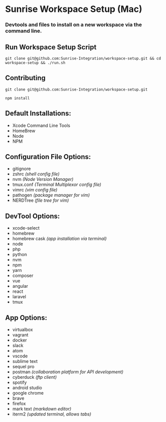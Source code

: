 # Sunrise Workspace Setup (Mac)

### Devtools and files to install on a new workspace via the command line.

## Run Workspace Setup Script
```
git clone git@github.com:Sunrise-Integration/workspace-setup.git && cd workspace-setup && ./run.sh
```

## Contributing
```
git clone git@github.com:Sunrise-Integration/workspace-setup.git

npm install
```
## Default Installations:
* Xcode Command Line Tools
* HomeBrew
* Node
* NPM

## Configuration File Options:
* gitignore
* zshrc *(shell config file)*
* nvm *(Node Version Manager)*
* tmux.conf *(Terminal Multiplexor config file)*
* vimrc *(vim config file)*
* pathogen *(package manager for vim)*
* NERDTree *(file tree for vim)*

## DevTool Options:
* xcode-select
* homebrew
* homebrew cask *(app installation via terminal)*
* node
* php
* python
* nvm
* npm
* yarn
* composer
* vue
* angular
* react
* laravel
* tmux

## App Options:
* virtualbox
* vagrant
* docker
* slack
* atom
* vscode
* sublime text
* sequel pro
* postman *(collaboration platform for API development)*
* cyberduck *(ftp client)*
* spotify
* android studio
* google chrome
* brave
* firefox
* mark text *(markdown editor)*
* iterm2 *(updated terminal, allows tabs)*
